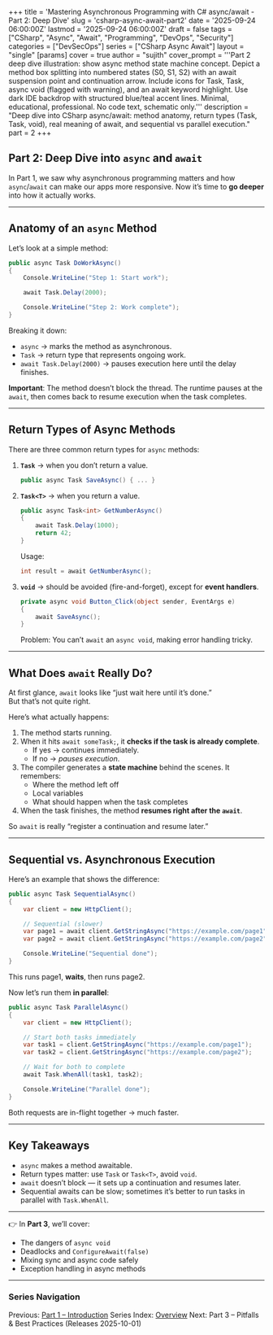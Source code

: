 +++
title = 'Mastering Asynchronous Programming with C# async/await - Part 2: Deep Dive'
slug = 'csharp-async-await-part2'
date = '2025-09-24 06:00:00Z'
lastmod = '2025-09-24 06:00:00Z'
draft = false
tags = ["CSharp", "Async", "Await", "Programming", "DevOps", "Security"]
categories = ["DevSecOps"]
series = ["CSharp Async Await"]
layout = "single"
[params]
    cover = true
    author = "sujith"
    cover_prompt = '''Part 2 deep dive illustration: show async method state machine concept.
Depict a method box splitting into numbered states (S0, S1, S2) with an await suspension point and continuation arrow.
Include icons for Task, Task<T>, async void (flagged with warning), and an await keyword highlight.
Use dark IDE backdrop with structured blue/teal accent lines. Minimal, educational, professional. No code text, schematic only.'''
description = "Deep dive into CSharp async/await: method anatomy, return types (Task, Task<T>, void), real meaning of await, and sequential vs parallel execution."
part = 2
+++

## Part 2: Deep Dive into `async` and `await`

In Part 1, we saw why asynchronous programming matters and how `async`/`await` can make our apps more responsive. Now it’s time to **go deeper** into how it actually works.

---

## Anatomy of an `async` Method

Let’s look at a simple method:

```csharp
public async Task DoWorkAsync()
{
    Console.WriteLine("Step 1: Start work");

    await Task.Delay(2000);

    Console.WriteLine("Step 2: Work complete");
}
```

Breaking it down:

- `async` → marks the method as asynchronous.  
- `Task` → return type that represents ongoing work.  
- `await Task.Delay(2000)` → pauses execution here until the delay finishes.  

**Important**: The method doesn’t block the thread. The runtime pauses at the `await`, then comes back to resume execution when the task completes.

---

## Return Types of Async Methods

There are three common return types for `async` methods:

1. **`Task`** → when you don’t return a value.  

   ```csharp
   public async Task SaveAsync() { ... }
   ```

2. **`Task<T>`** → when you return a value.  

   ```csharp
   public async Task<int> GetNumberAsync()
   {
       await Task.Delay(1000);
       return 42;
   }
   ```

   Usage:

   ```csharp
   int result = await GetNumberAsync();
   ```

3. **`void`** → should be avoided (fire-and-forget), except for **event handlers**.  

   ```csharp
   private async void Button_Click(object sender, EventArgs e) 
   {
       await SaveAsync();
   }
   ```

   Problem: You can’t `await` an `async void`, making error handling tricky.

---

## What Does `await` Really Do?

At first glance, `await` looks like “just wait here until it’s done.”  
But that’s not quite right.

Here’s what actually happens:

1. The method starts running.  
2. When it hits `await someTask;`, it **checks if the task is already complete**.  
   - If yes → continues immediately.  
   - If no → *pauses execution*.  
3. The compiler generates a **state machine** behind the scenes. It remembers:  
   - Where the method left off  
   - Local variables  
   - What should happen when the task completes  
4. When the task finishes, the method **resumes right after the `await`**.  

So `await` is really “register a continuation and resume later.”

---

## Sequential vs. Asynchronous Execution

Here’s an example that shows the difference:

```csharp
public async Task SequentialAsync()
{
    var client = new HttpClient();

    // Sequential (slower)
    var page1 = await client.GetStringAsync("https://example.com/page1");
    var page2 = await client.GetStringAsync("https://example.com/page2");

    Console.WriteLine("Sequential done");
}
```

This runs page1, **waits**, then runs page2.

Now let’s run them **in parallel**:

```csharp
public async Task ParallelAsync()
{
    var client = new HttpClient();

    // Start both tasks immediately
    var task1 = client.GetStringAsync("https://example.com/page1");
    var task2 = client.GetStringAsync("https://example.com/page2");

    // Wait for both to complete
    await Task.WhenAll(task1, task2);

    Console.WriteLine("Parallel done");
}
```

Both requests are in-flight together → much faster.

---

## Key Takeaways

- `async` makes a method awaitable.  
- Return types matter: use `Task` or `Task<T>`, avoid `void`.  
- `await` doesn’t block — it sets up a continuation and resumes later.  
- Sequential awaits can be slow; sometimes it’s better to run tasks in parallel with `Task.WhenAll`.  

---

👉 In **Part 3**, we’ll cover:  

- The dangers of `async void`  
- Deadlocks and `ConfigureAwait(false)`  
- Mixing sync and async code safely  
- Exception handling in async methods  

---

### Series Navigation

Previous: [Part 1 – Introduction](/posts/2025/09/csharp-async-await-part1/)
Series Index: [Overview](/posts/2025/09/csharp-async-await/)
Next: Part 3 – Pitfalls & Best Practices (Releases 2025-10-01)
